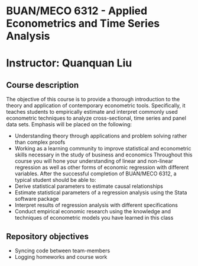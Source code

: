 # BUAN/MECO 6312 - Applied Econometrics and Time Series Analysis

# Instructor: Quanquan Liu

## Course description

The objective of this course is to provide a thorough introduction to the theory and application of contemporary econometric tools. Specifically, it teaches students to empirically estimate and interpret commonly used econometric techniques to analyze cross-sectional, time series and panel data sets. Emphasis will be placed on the following:
* Understanding theory through applications and problem solving rather than complex proofs
* Working as a learning community to improve statistical and econometric skills necessary in the study of business and economics
Throughout this course you will hone your understanding of linear and non-linear regression as well as other forms of economic regression with different variables. After the successful completion of BUAN/MECO 6312, a typical student should be able to:
* Derive statistical parameters to estimate causal relationships
* Estimate statistical parameters of a regression analysis using the Stata software package
* Interpret results of regression analysis with different specifications
* Conduct empirical economic research using the knowledge and techniques of econometric models you have learned in this class

## Repository objectives

* Syncing code between team-members 
* Logging homeworks and course work
